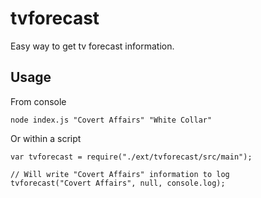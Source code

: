 # tvforecast

Easy way to get tv forecast information.

## Usage

From console

    node index.js "Covert Affairs" "White Collar"
    
Or within a script 

    var tvforecast = require("./ext/tvforecast/src/main");
    
    // Will write "Covert Affairs" information to log
    tvforecast("Covert Affairs", null, console.log);    
